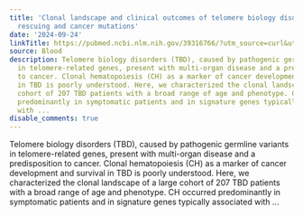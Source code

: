 ```yaml
---
title: 'Clonal landscape and clinical outcomes of telomere biology disorders: somatic
  rescuing and cancer mutations'
date: '2024-09-24'
linkTitle: https://pubmed.ncbi.nlm.nih.gov/39316766/?utm_source=curl&utm_medium=rss&utm_campaign=journals&utm_content=7603509&fc=None&ff=20240925194758&v=2.18.0.post9+e462414
source: Blood
description: Telomere biology disorders (TBD), caused by pathogenic germline variants
  in telomere-related genes, present with multi-organ disease and a predisposition
  to cancer. Clonal hematopoiesis (CH) as a marker of cancer development and survival
  in TBD is poorly understood. Here, we characterized the clonal landscape of a large
  cohort of 207 TBD patients with a broad range of age and phenotype. CH occurred
  predominantly in symptomatic patients and in signature genes typically associated
  with ...
disable_comments: true
---
```

Telomere biology disorders (TBD), caused by pathogenic germline variants in telomere-related genes, present with multi-organ disease and a predisposition to cancer. Clonal hematopoiesis (CH) as a marker of cancer development and survival in TBD is poorly understood. Here, we characterized the clonal landscape of a large cohort of 207 TBD patients with a broad range of age and phenotype. CH occurred predominantly in symptomatic patients and in signature genes typically associated with ...
